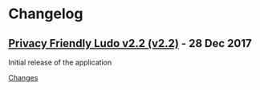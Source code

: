 # Changelog

<a name="v2.2"></a>
## [Privacy Friendly Ludo v2.2 (v2.2)](https://github.com/SecUSo/privacy-friendly-ludo/releases/tag/v2.2) - 28 Dec 2017

Initial release of the application


[Changes][v2.2]


[v2.2]: https://github.com/SecUSo/privacy-friendly-ludo/tree/v2.2

 <!-- Generated by https://github.com/rhysd/changelog-from-release -->
